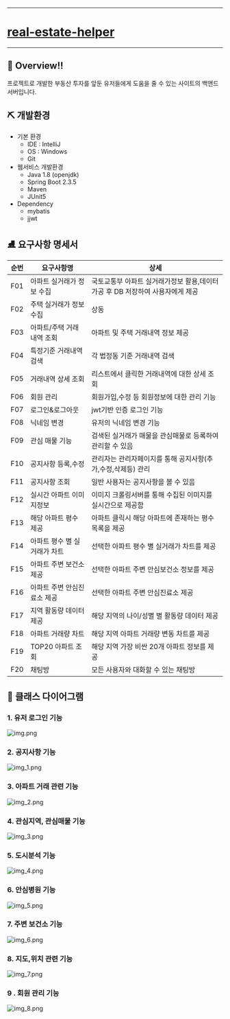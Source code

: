 
---
# [real-estate-helper](https://github.com/jaehyunup/realestate-helper-backendServer)
---  

## 🎈 Overview!!
프로젝트로 개발한 부동산 투자를 앞둔 유저들에게 도움을 줄 수 있는 사이트의 백앤드 서버입니다.

## ⛏ 개발환경  
- 기본 환경
    - IDE : IntelliJ
    - OS : Windows
    - Git
- 웹서비스 개발환경
    - Java 1.8 (openjdk)
    - Spring Boot 2.3.5
    - Maven
    - JUnit5
- Dependency
    - mybatis
    - jjwt
    

##  ⛸ 요구사항 명세서
순번|요구사항명|상세|
---|---|---
F01|아파트 실거래가 정보 수집|국토교통부 아파트 실거래가정보 활용,데이터 가공 후 DB 저장하여 사용자에게 제공
F02|주택 실거래가 정보 수집|상동
F03|아파트/주택 거래내역 조회| 아파트 및 주택 거래내역 정보 제공
F04|특정기준 거래내역 검색|각 법정동 기준 거래내역 검색
F05|거래내역 상세 조회|리스트에서 클릭한 거래내역에 대한 상세 조회
F06|회원 관리| 회원가입,수정 등 회원정보에 대한 관리 기능
F07|로그인&로그아웃| jwt기반 인증 로그인 기능 
F08|닉네임 변경|유저의 닉네임 변경 기능
F09|관심 매물 기능|검색된 실거래가 매물을 관심매물로 등록하여 관리할 수 있음
F10|공지사항 등록,수정| 관리자는 관리자페이지를 통해 공지사항(추가,수정,삭제등) 관리
F11|공지사항 조회|일반 사용자는 공지사항을 볼 수 있음
F12|실시간 아파트 이미지정보|이미지 크롤링서버를 통해 수집된 이미지를 실시간으로 제공함
F13|해당 아파트 평수 제공|아파트 클릭시 해당 아파트에 존재하는 평수 목록을 제공
F14|아파트 평수 별 실거래가 차트 |선택한 아파트 평수 별 실거래가 차트를 제공
F15|아파트 주변 보건소 제공|선택한 아파트 주변 안심보건소 정보를 제공
F16|아파트 주변 안심진료소 제공|선택한 아파트 주변 안심진료소 제공
F17|지역 활동량 데이터 제공|해당 지역의 나이/성별 별 활동량 데이터 제공
F18|아파트 거래량 차트|해당 지역 아파트 거래량 변동 차트를 제공
F19|TOP20 아파트 조회	|해당 지역 가장 비싼 20개 아파트 정보를 제공
F20|채팅방|모든 사용자와 대화할 수 있는 채팅방

## 📠 클래스 다이어그램

### 1. 유저 로그인 기능
![img.png](img/img.png)

### 2. 공지사항 기능
![img_1.png](img/img_1.png)

### 3. 아파트 거래 관련 기능
![img_2.png](img/img_2.png)
    
### 4. 관심지역, 관심매물 기능
![img_3.png](img/img_3.png)


### 5. 도시분석 기능
![img_4.png](img/img_4.png)

### 6. 안심병원 기능
![img_5.png](img/img_5.png)

### 7. 주변 보건소 기능
![img_6.png](img/img_6.png)

### 8. 지도,위치 관련 기능
![img_7.png](img/img_7.png)

### 9 . 회원 관리 기능
![img_8.png](img/img_8.png)
